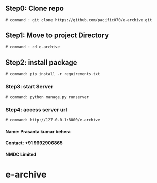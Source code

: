 ## Step0: Clone repo

    # command : git clone https://github.com/pacific070/e-archive.git

## Step1: Move to project Directory

    # command : cd e-archive

## Step2: install package

    # command: pip install -r requirements.txt

### Step3: start Server

    # command: python manage.py runserver

### Step4: access server url

    # command: http://127.0.0.1:8000/e-archive

#### Name: Prasanta kumar behera
#### Contact: +91 9692906865
#### NMDC Limited
# e-archive
